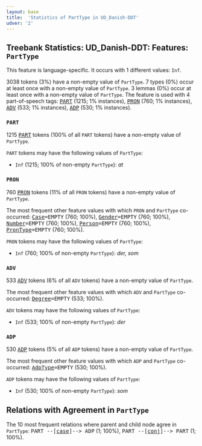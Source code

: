 ```yaml
---
layout: base
title:  'Statistics of PartType in UD_Danish-DDT'
udver: '2'
---
```


## Treebank Statistics: UD_Danish-DDT: Features: `PartType`

This feature is language-specific.
It occurs with 1 different values: `Inf`.

3038 tokens (3%) have a non-empty value of `PartType`.
7 types (0%) occur at least once with a non-empty value of `PartType`.
3 lemmas (0%) occur at least once with a non-empty value of `PartType`.
The feature is used with 4 part-of-speech tags: <tt><a href="da_ddt-pos-PART.html">PART</a></tt> (1215; 1% instances), <tt><a href="da_ddt-pos-PRON.html">PRON</a></tt> (760; 1% instances), <tt><a href="da_ddt-pos-ADV.html">ADV</a></tt> (533; 1% instances), <tt><a href="da_ddt-pos-ADP.html">ADP</a></tt> (530; 1% instances).

### `PART`

1215 <tt><a href="da_ddt-pos-PART.html">PART</a></tt> tokens (100% of all `PART` tokens) have a non-empty value of `PartType`.

`PART` tokens may have the following values of `PartType`:

* `Inf` (1215; 100% of non-empty `PartType`): <em>at</em>

### `PRON`

760 <tt><a href="da_ddt-pos-PRON.html">PRON</a></tt> tokens (11% of all `PRON` tokens) have a non-empty value of `PartType`.

The most frequent other feature values with which `PRON` and `PartType` co-occurred: <tt><a href="da_ddt-feat-Case.html">Case</a></tt><tt>=EMPTY</tt> (760; 100%), <tt><a href="da_ddt-feat-Gender.html">Gender</a></tt><tt>=EMPTY</tt> (760; 100%), <tt><a href="da_ddt-feat-Number.html">Number</a></tt><tt>=EMPTY</tt> (760; 100%), <tt><a href="da_ddt-feat-Person.html">Person</a></tt><tt>=EMPTY</tt> (760; 100%), <tt><a href="da_ddt-feat-PronType.html">PronType</a></tt><tt>=EMPTY</tt> (760; 100%).

`PRON` tokens may have the following values of `PartType`:

* `Inf` (760; 100% of non-empty `PartType`): <em>der, som</em>

### `ADV`

533 <tt><a href="da_ddt-pos-ADV.html">ADV</a></tt> tokens (6% of all `ADV` tokens) have a non-empty value of `PartType`.

The most frequent other feature values with which `ADV` and `PartType` co-occurred: <tt><a href="da_ddt-feat-Degree.html">Degree</a></tt><tt>=EMPTY</tt> (533; 100%).

`ADV` tokens may have the following values of `PartType`:

* `Inf` (533; 100% of non-empty `PartType`): <em>der</em>

### `ADP`

530 <tt><a href="da_ddt-pos-ADP.html">ADP</a></tt> tokens (5% of all `ADP` tokens) have a non-empty value of `PartType`.

The most frequent other feature values with which `ADP` and `PartType` co-occurred: <tt><a href="da_ddt-feat-AdpType.html">AdpType</a></tt><tt>=EMPTY</tt> (530; 100%).

`ADP` tokens may have the following values of `PartType`:

* `Inf` (530; 100% of non-empty `PartType`): <em>som</em>

## Relations with Agreement in `PartType`

The 10 most frequent relations where parent and child node agree in `PartType`:
<tt>PART --[<tt><a href="da_ddt-dep-case.html">case</a></tt>]--> ADP</tt> (1; 100%),
<tt>PART --[<tt><a href="da_ddt-dep-conj.html">conj</a></tt>]--> PART</tt> (1; 100%).

